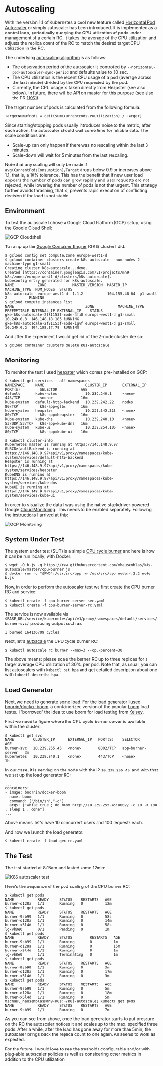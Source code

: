 # Autoscaling

With the version 1.1 of Kubernetes a cool new feature called [Horizontal Pod Autoscaler](http://kubernetes.io/v1.1/docs/user-guide/horizontal-pod-autoscaler.html) 
or simply autoscaler has been introduced. It is implemented as a control loop, periodically querying the CPU utilization of pods under management of a certain RC. It takes the average of the CPU utilization and adjusts the replica count of the RC to match the desired target CPU utilization in the RC.
 
The underlying [autoscaling algorithm](http://kubernetes.io/v1.1/docs/design/horizontal-pod-autoscaler.html#autoscaling-algorithm) is as follows:

- The observation period of the autoscaler is controlled by `--horizontal-pod-autoscaler-sync-period` and defaults value to 30 sec.
- The CPU utilization is the recent CPU usage of a pod (average across the last minute) divided by the CPU requested by the pod. 
- Currently, the CPU usage is taken directly from Heapster (see also below). In future, there will be API on master for this purpose (see also the PR <a href="https://github.com/kubernetes/kubernetes/pull/11951">11951</a>).

The target number of pods is calculated from the following formula:

    TargetNumOfPods = ceil(sum(CurrentPodsCPUUtilization) / Target)

Since starting/stopping pods usually introduces noise to the metric, after each action, the autoscaler should wait some time for reliable data. The scale conditions are:

- Scale-up can only happen if there was no rescaling within the last 3 minutes. 
- Scale-down will wait for 5 minutes from the last rescaling.

Note that any scaling will only be made if `avg(CurrentPodsConsumption)/Target` drops below 0.9 or increases above 1.1, that is, a 10% tolerance. This has the  benefit that if new user load appears the number of pods can grow rapidly and user requests are not rejected, while lowering the number of pods is not that urgent.
This strategy further avoids thrashing, that is, prevents rapid execution of conflicting decision if the load is not stable.

## Environment

To test the autoscale I chose a Google Cloud Platform (GCP) setup, using the [Google Cloud Shell](https://cloud.google.com/cloud-shell/docs/):

![GCP Cloudshell](gcp-cloudshell.png)

To ramp up the [Google Container Engine](https://cloud.google.com/container-engine/) (GKE) cluster I did:

    $ gcloud config set compute/zone europe-west1-d
    $ gcloud container clusters create k8s-autoscale --num-nodes 2 --machine-type g1-small
    Creating cluster k8s-autoscale...done.
    Created [https://container.googleapis.com/v1/projects/mh9-k8s/zones/europe-west1-d/clusters/k8s-autoscale].
    kubeconfig entry generated for k8s-autoscale.
    NAME           ZONE            MASTER_VERSION  MASTER_IP      MACHINE_TYPE  NUM_NODES  STATUS
    k8s-autoscale  europe-west1-d  1.1.2           104.155.48.64  g1-small      2          RUNNING
    $ gcloud compute instances list
    NAME                                 ZONE           MACHINE_TYPE PREEMPTIBLE INTERNAL_IP EXTERNAL_IP    STATUS
    gke-k8s-autoscale-2f81153f-node-4fi0 europe-west1-d g1-small                 10.240.0.3  146.148.18.185 RUNNING
    gke-k8s-autoscale-2f81153f-node-igvf europe-west1-d g1-small                 10.240.0.2  104.155.17.78  RUNNING

And after the experiment I would get rid of the 2-node cluster like so:

    $ gcloud container clusters delete k8s-autoscale

## Monitoring

To monitor the test I used [heapster](https://github.com/kubernetes/heapster) which comes pre-installed on GCP:

    $ kubectl get services --all-namespaces
    NAMESPACE     NAME                   CLUSTER_IP       EXTERNAL_IP   PORT(S)         SELECTOR           AGE
    default       kubernetes             10.239.240.1     <none>        443/TCP         <none>             16m
    kube-system   default-http-backend   10.239.242.22    nodes         80/TCP          k8s-app=glbc       16m
    kube-system   heapster               10.239.245.222   <none>        80/TCP          k8s-app=heapster   16m
    kube-system   kube-dns               10.239.240.10    <none>        53/UDP,53/TCP   k8s-app=kube-dns   16m
    kube-system   kube-ui                10.239.254.106   <none>        80/TCP          k8s-app=kube-ui    16m

    $ kubectl cluster-info
    Kubernetes master is running at https://146.148.9.97
    GLBCDefaultBackend is running at https://146.148.9.97/api/v1/proxy/namespaces/kube-system/services/default-http-backend
    Heapster is running at https://146.148.9.97/api/v1/proxy/namespaces/kube-system/services/heapster
    KubeDNS is running at https://146.148.9.97/api/v1/proxy/namespaces/kube-system/services/kube-dns
    KubeUI is running at https://146.148.9.97/api/v1/proxy/namespaces/kube-system/services/kube-ui

In order to visualize the data I was using the native stackdriver-powered Google [Cloud Monitoring](https://app.google.stackdriver.com/). 
This needs to be enabled separately. Following the [instructions](https://github.com/kubernetes/heapster/blob/master/docs/google.md) I arrived at this:

![GCP Monitoring](gcp-monitoring.png)

## System Under Test

The system under test (SUT) is a simple [CPU cycle burner](cpu-burner.js) and here is how it can be run locally, with Docker:

    $ wget -O b.js -q https://raw.githubusercontent.com/mhausenblas/k8s-autoscale/master/cpu-burner.js
    $ docker run -v "$PWD":/usr/src/app -w /usr/src/app node:4.2.2 node b.js

Now, in order to perform the autoscaler test we first create the CPU burner RC and service:

    $ kubectl create -f cpu-burner-server-svc.yaml
    $ kubectl create -f cpu-burner-server-rc.yaml

The service is now available via `$BASE_URL/service/kubernetes/api/v1/proxy/namespaces/default/services/burner-svc/` producing output such as:

    I burned 164136709 cycles

Next, let's [autoscale](http://kubernetes.io/v1.1/docs/user-guide/kubectl/kubectl_autoscale.html) the CPU cycle burner RC:

    $ kubectl autoscale rc burner --max=3 --cpu-percent=30

The above means: please scale the burner RC up to three replicas for a target average CPU utilization of 30%, per pod. Note that, as usual, you can list autoscalers with `kubectl get hpa` and get detailed description about one with `kubectl describe hpa`. 

## Load Generator

Next, we need to generate some load. For the load generator I used [bnorrin/docker-boom](https://hub.docker.com/r/bnorrin/docker-boom/), 
a containerized version of the popular [boom](https://github.com/tarekziade/boom) load tester. I 'borrowed' the idea to use boom for load testing from <a href="https://github.com/kelseyhightower/">Kelsey</a>.

First we need to figure where the CPU cycle burner server is available within the cluster:

    $ kubectl get svc
    NAME         CLUSTER_IP      EXTERNAL_IP   PORT(S)    SELECTOR            AGE
    burner-svc   10.239.255.45   <none>        8002/TCP   app=burner-server   3m
    kubernetes   10.239.240.1    <none>        443/TCP    <none>              1h

In our case, it is serving on the node with the IP `10.239.255.45`, and with that we set up the load generator RC:

    ...
    containers:
    - image: bnorrin/docker-boom
      name: boom
      command: ["/bin/sh","-c"]
      args: ["while true ; do boom http://10.239.255.45:8002/ -c 10 -n 100 ; sleep 1 ; done"]
    ...

Above means: let's have 10 concurrent users and 100 requests each.

And now we launch the load generator:

    $ kubectl create -f load-gen-rc.yaml


## The Test

The test started at 8:18am and lasted some 12min:

![K8S autoscaler test](gcp-autoscale.png)

Here's the sequence of the pod scaling of the CPU burner RC:


    $ kubectl get pods
    NAME           READY     STATUS    RESTARTS   AGE
    burner-o128a   1/1       Running   0          12m
    $ kubectl get pods
    NAME           READY     STATUS    RESTARTS   AGE
    burner-9sb99   1/1       Running   0          58s
    burner-o128a   1/1       Running   0          14m
    burner-x5l4d   1/1       Running   0          58s
    lg-vh8e0       0/1       Pending   0          1m
    $ kubectl get pods
    NAME           READY     STATUS        RESTARTS   AGE
    burner-9sb99   1/1       Running       0          1m
    burner-o128a   1/1       Running       0          15m
    burner-x5l4d   1/1       Running       0          1m
    lg-vh8e0       1/1       Terminating   0          1m
    $ kubectl get pods
    NAME           READY     STATUS    RESTARTS   AGE
    burner-9sb99   1/1       Running   0          3m
    burner-o128a   1/1       Running   0          17m
    burner-x5l4d   1/1       Running   0          3m
    $ kubectl get pods
    NAME           READY     STATUS    RESTARTS   AGE
    burner-9sb99   1/1       Running   0          5m
    burner-o128a   1/1       Running   0          18m
    burner-x5l4d   1/1       Running   0          5m
    michael_hausenblas@mh9-k8s:~/k8s-autoscale$ kubectl get pods
    NAME           READY     STATUS    RESTARTS   AGE
    burner-9sb99   1/1       Running   0          7m

As you can see from above, once the load generator starts to put pressure on the RC the autoscaler notices it and scales up to the max. specified three pods.
After a while, after the load has gone away for more than 5min, the autoscaler brings back the replica count to one again. All seems to work as expected.

For the future, I would love to see the tresholds configurable and/or with plug-able autoscaler policies as well as considering other metrics in addition to the CPU utilization.
